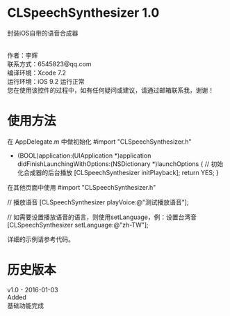 # CLSpeechSynthesizer 1.0
封装iOS自带的语音合成器

<br />
作者：李辉 <br />
联系方式：6545823@qq.com <br />
编译环境：Xcode 7.2 <br />
运行环境：iOS 9.2 运行正常 <br />
您在使用该控件的过程中，如有任何疑问或建议，请通过邮箱联系我，谢谢！ <br />


使用方法
===============

  在 AppDelegate.m 中做初始化
  #import "CLSpeechSynthesizer.h"
  - (BOOL)application:(UIApplication *)application didFinishLaunchingWithOptions:(NSDictionary *)launchOptions
  {
    // 初始化合成器的后台播放
    [CLSpeechSynthesizer initPlayback];
    return YES;
  }
  
  在其他页面中使用
  #import "CLSpeechSynthesizer.h"
    
  // 播放语音
  [CLSpeechSynthesizer playVoice:@"测试播放语音"];
    
  // 如需要设置播放语音的语言，则使用setLanguage，例：设置台湾音
  [CLSpeechSynthesizer setLanguage:@"zh-TW"];
      

详细的示例请参考代码。 <br />

历史版本
===============
v1.0 - 2016-01-03 <br />
Added <br />
基础功能完成 <br />
